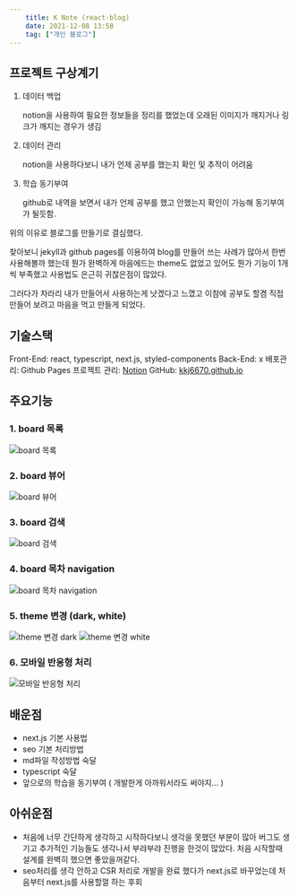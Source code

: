 ```yaml
---
    title: K Note (react-blog)
    date: 2021-12-08 13:58
    tag: ["개인 블로그"]
---
```

## 프로젝트 구상계기
1. 데이터 백업

    notion을 사용하여 필요한 정보들을 정리를 했었는데 오래된 이미지가 깨지거나 링크가 깨지는 경우가 생김
    <br />

2. 데이터 관리
   
    notion을 사용하다보니 내가 언제 공부를 했는지 확인 및 추적이 어려움
    <br />  

3. 학습 동기부여
   
    github로 내역을 보면서 내가 언제 공부를 했고 안했는지 확인이 가능해 동기부여가 될듯함.
    <br />

위의 이유로 블로그를 만들기로 결심했다.

찾아보니 jekyll과 github pages를 이용하여 blog를 만들어 쓰는 사례가 많아서 한번 사용해볼까 했는데 뭔가 완벽하게 마음에드는 theme도 없었고 있어도 뭔가 기능이 1개씩 부족했고 사용법도 은근히 귀찮은점이 많았다.

그러다가 차라리 내가 만들어서 사용하는게 낫겠다고 느꼈고 이참에 공부도 할겸 직접 만들어 보려고 마음을 먹고 만들게 되었다.

## 기술스택
Front-End: react, typescript, next.js, styled-components
Back-End: x
배포관리: Github Pages
프로젝트 관리: [Notion](https://fallacious-sea-83b.notion.site/60a921b9d7cc45d2822342964cad49a1?v=4bfcae6aa3f8430588a0224ce39cca5b)
GitHub: [kkj6670.github.io](https://github.com/kkj6670/kkj6670.github.io)

## 주요기능
### 1. board 목록
![board 목록](https://lh3.googleusercontent.com/pw/AM-JKLVpXqGstCsNaBevvC9Nuj2sQyQ-UWYsP4cJVd9qXNU0VetJF9XjSOd1W3AkNba_Ihc08pBSzTqzGyiazB1aDBu021ds_WwcQwJkBrJnE6jFArnPWIbUOiNPf0Db9ihZOTv7Pw2MU2k45wIdjZg_wv-s=w2022-h375-no?authuser=1)
    
### 2. board 뷰어
![board 뷰어](https://lh3.googleusercontent.com/pw/AM-JKLVd17kC3W6mgJEiCdPp3NP3K4aDdRQUCtRgYsF4CdxvK4SMqyVdWpGgAD_5fXWniSZ_r1o6yl-3qsDfRUnF_fO2iFEedz3OQcmHzvSK9x01hbhdplu5zA8yF56Xv2yE0IXP9wcthRcc_gHVvJJ3Abfr=w1835-h1301-no?authuser=1)
    
### 3. board 검색
![board 검색](https://lh3.googleusercontent.com/pw/AM-JKLWyhtrcBjinFuHbAH2us_w351FvN5h7qWo1LfFdO4NLa1pJ6IZJ5R96bW81VG0MfdlSAS9hfKiZOpsH8H3iXLAQPNgG29cSvZ5hkP6cUr0M3WfE1M6VyLdCXrp4R6m-oVsjhVKjSD1C_fVu7ApNRr4v=w2021-h795-no?authuser=1)
    
### 4. board 목차 navigation
![board 목차 navigation](https://lh3.googleusercontent.com/pw/AM-JKLX-WzTWzODKs-FvLZwf16UpACiBKQREe9JNefXSKYvNIs7C_PB4KI2n1GFJYwttr-OUBlYkdgpmcgQlBORz_3vR0LZBAGmwUkHDWalwOJfm5-JS6OztNgtCaIozuvdZLHuar4atvJ01g6sCqmjxvnmR=w362-h394-no?authuser=1)
    
### 5. theme 변경 (dark, white)
![theme 변경 dark](https://lh3.googleusercontent.com/pw/AM-JKLXLZxGZ1vKmbTw0VeWxYn3tM32Qeyly7TnsXggm21SrQv-0OlvgaOEmZugjee2Mweh7q2-UzPbhCfO5jJfIVcrNj-txo-VZe1fj7GRfhteVdr3oIHrkqUrRLcirYxFtd5H2lfem3mobknFTmNotF5VB=w2022-h896-no?authuser=1)
![theme 변경 white](https://lh3.googleusercontent.com/pw/AM-JKLXJoYMKVvfalDk3jlFb_8sdycZwrOpCE4IA9b6l9Picf2_59QOqKjTOg6nfG6wlqLvmOWgc9LRL2Afh8m5tt6l1K0xXfoXRd5YGj8v9XQ7RXrSu00p5OUf5IiSxZ85LNXRQN7mOh43qMlqqehgyvbNG=w2021-h903-no?authuser=1)
    
### 6. 모바일 반응형 처리
![모바일 반응형 처리](https://lh3.googleusercontent.com/pw/AM-JKLXV5hr1ZbsjGcPMywDGf0yUjZoY7MuNGh-vWr1l_EsLw1KNIMWvxOsadCEYjK6yW-Num6JZB6JnzAVIsuFOCXLPgwOCEvLg9liZusInpgXmmHqmt_QWArJyGu3NzQwxSv5krPMZcq-4xfYRTXl8OAFX=w601-h1056-no?authuser=1)

## 배운점
- next.js 기본 사용법
- seo 기본 처리방법
- md파일 작성방법 숙달
- typescript 숙달
- 앞으로의 학습을 동기부여 ( 개발한게 아까워서라도 써야지... )

## 아쉬운점
- 처음에 너무 간단하게 생각하고 시작하다보니 생각을 못했던 부분이 많아 버그도 생기고 추가적인 기능들도 생각나서 부랴부랴 진행을 한것이 많았다. 처음 시작할때 설계를 완벽히 했으면 좋았을꺼같다.
- seo처리를 생각 안하고 CSR 처리로 개발을 완료 했다가 next.js로 바꾸었는데 처음부터 next.js를 사용할껄 하는 후회